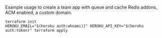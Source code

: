 Example usage to create a team app with queue and cache Redis addons, ACM enabled, a custom domain.

```
terraform init
HEROKU_EMAIL="$(heroku auth:whoami)}" HEROKU_API_KEY="$(heroku auth:token)" terraform apply
```
